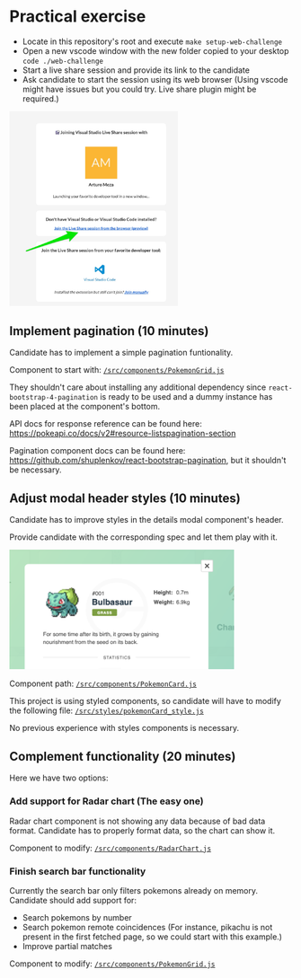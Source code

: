# Practical exercise

- Locate in this repository's root and execute `make setup-web-challenge`
- Open a new vscode window with the new folder copied to your desktop `code ./web-challenge`
- Start a live share session and provide its link to the candidate
- Ask candidate to start the session using its web browser (Using vscode might have issues but you could try. Live share plugin might be required.)

<img src=./assets/liveshare.jpg width="300" />

## Implement pagination (10 minutes)

Candidate has to implement a simple pagination funtionality.

Component to start with:
[`/src/components/PokemonGrid.js`](./code/src/components/PokemonGrid.js)

They shouldn't care about installing any additional dependency since `react-bootstrap-4-pagination` is ready to be used and a dummy instance has been placed at the component's bottom.

API docs for response reference can be found here: https://pokeapi.co/docs/v2#resource-listspagination-section

Pagination component docs can be found here: https://github.com/shuplenkov/react-bootstrap-pagination, but it shouldn't be necessary.

## Adjust modal header styles (10 minutes)

Candidate has to improve styles in the details modal component's header.

Provide candidate with the corresponding spec and let them play with it.

<img src=./assets/visual-reference.png width="400" />

Component path:
[`/src/components/PokemonCard.js`](./code/src/components/PokemonCard.js)

This project is using styled components, so candidate will have to modify the following file:
[`/src/styles/pokemonCard_style.js`](./code/src/styles/pokemonCard_style.js)

No previous experience with styles components is necessary.

## Complement functionality (20 minutes)

Here we have two options:

### Add support for Radar chart (The easy one)

Radar chart component is not showing any data because of bad data format. Candidate has to properly format data, so the chart can show it.

Component to modify:
[`/src/components/RadarChart.js`](./code/src/components/RadarChart.js)

### Finish search bar functionality

Currently the search bar only filters pokemons already on memory. Candidate should add support for:

- Search pokemons by number
- Search pokemon remote coincidences (For instance, pikachu is not present in the first fetched page, so we could start with this example.)
- Improve partial matches

Component to modify:
[`/src/components/PokemonGrid.js`](./code/src/components/PokemonGrid.js)
